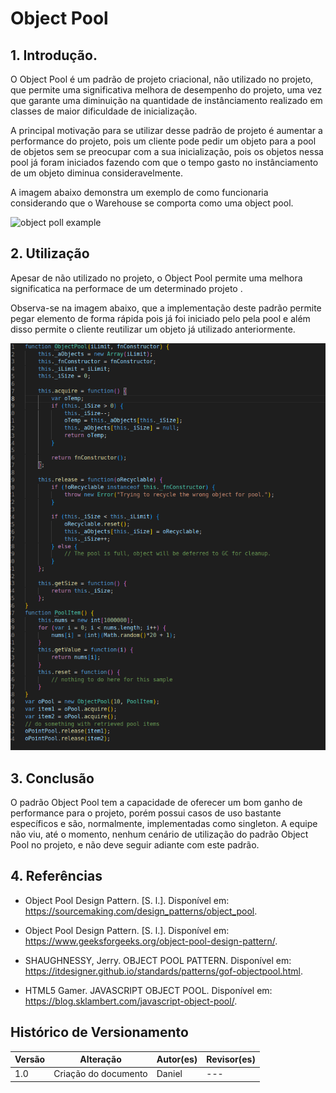 # Object Pool

## 1. Introdução.

O Object Pool é um padrão de projeto criacional, não utilizado no projeto, que permite uma significativa melhora de desempenho do projeto, uma vez que garante uma diminuição na quantidade de instânciamento realizado em classes de maior dificuldade de inicialização.

A principal motivação para se utilizar desse padrão de projeto é aumentar a performance do projeto, pois um cliente pode pedir um objeto para a pool de objetos sem se preocupar com a sua inicialização, pois os objetos nessa pool já foram iniciados fazendo com que o tempo gasto no instânciamento de um objeto diminua consideravelmente.

A imagem abaixo demonstra um exemplo de como funcionaria considerando que o Warehouse se comporta como uma object pool.

![object poll example](https://sourcemaking.com/files/v2/content/patterns/Object_pool_example1.png)

## 2. Utilização

Apesar de não utilizado no projeto, o Object Pool permite uma melhora significatica na performace de um determinado projeto .

Observa-se na imagem abaixo, que a implementação deste padrão permite pegar elemento de forma rápida pois já foi iniciado pelo pela pool e além disso permite o cliente reutilizar um objeto já utilizado anteriormente. 

![object poll](../../../assets/object_pool/object_pool_example.png)

## 3. Conclusão

O padrão Object Pool tem a capacidade de oferecer um bom ganho de performance para o projeto, porém possui casos de uso bastante específicos e são, normalmente, implementadas como singleton. A equipe não viu, até o momento, nenhum cenário de utilização do padrão Object Pool no projeto, e não deve seguir adiante com este padrão.

## 4. Referências

- Object Pool Design Pattern. [S. l.]. Disponível em: https://sourcemaking.com/design_patterns/object_pool.

- Object Pool Design Pattern. [S. l.]. Disponível em: https://www.geeksforgeeks.org/object-pool-design-pattern/. 

- SHAUGHNESSY, Jerry. OBJECT POOL PATTERN. Disponível em: https://itdesigner.github.io/standards/patterns/gof-objectpool.html.

- HTML5 Gamer. JAVASCRIPT OBJECT POOL. Disponível em: https://blog.sklambert.com/javascript-object-pool/.


## Histórico de Versionamento

| Versão | Alteração | Autor(es) | Revisor(es) |
| --- | --- | --- | --- |
| 1.0 | Criação do documento | Daniel | --- |